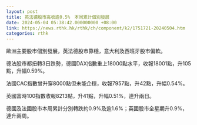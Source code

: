 ```yaml
---
layout: post
title: 英法德股市高收逾0.5%　本周累計個別發展
date: 2024-05-04 05:38:42.000000000 +08:00
link: https://news.rthk.hk/rthk/ch/component/k2/1751721-20240504.htm
categories: rthk
---
```


歐洲主要股市個別發展，英法德股市靠穩，意大利及西班牙股市偏軟。

德法股市都扭轉3日跌勢，德國DAX指數重上18000點水平，收報18001點，升105點，升幅0.59%。

法國CAC指數曾升穿8000點但未能企穩，收報7957點，升42點，升幅0.54%。

英國富時100指數收報8213點，升41點，升幅0.51%，連升兩日。

德國及法國股市本周累計分別轉跌約0.9%及逾1.6%；英國股市全星期升0.9%，連升兩周。
